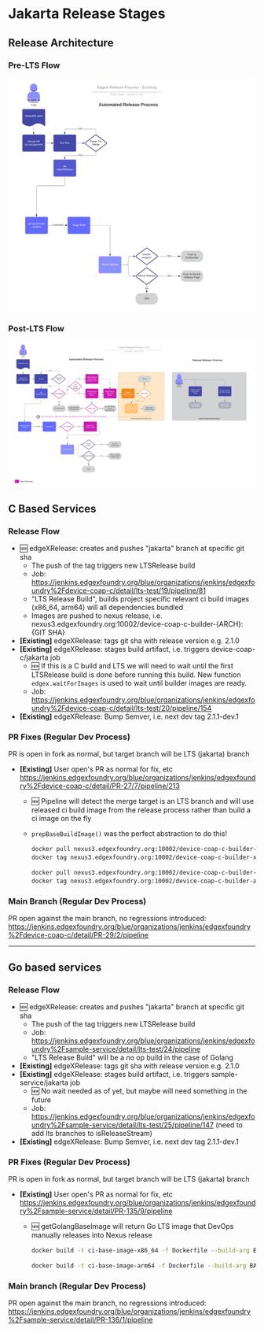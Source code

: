 # Jakarta Release Stages

## Release Architecture

### Pre-LTS Flow

![Existing LTS FLow](./images/EdgeX-Release-Process-Existing.png)

### Post-LTS Flow

![Existing LTS FLow](./images/EdgeX-Release-Process-LTS.png)

## C Based Services

### Release Flow

- 🆕 edgeXRelease: creates and pushes "jakarta" branch at specific git sha
  - The push of the tag triggers new LTSRelease build
  - Job: <https://jenkins.edgexfoundry.org/blue/organizations/jenkins/edgexfoundry%2Fdevice-coap-c/detail/lts-test/19/pipeline/81>
  - "LTS Release Build", builds project specific relevant ci build images (x86_64, arm64) will all dependencies bundled
  - Images are pushed to nexus release, i.e. nexus3.edgexfoundry.org:10002/device-coap-c-builder-{ARCH}:{GIT SHA}
- **[Existing]** edgeXRelease: tags git sha with release version e.g. 2.1.0
- **[Existing]** edgeXRelease: stages build artifact, i.e. triggers device-coap-c/jakarta job
  - 🆕 If this is a C build and LTS we will need to wait until the first LTSRelease build is done before running this build. New function `edgex.waitForImages` is used to wait until builder images are ready.
  - Job: <https://jenkins.edgexfoundry.org/blue/organizations/jenkins/edgexfoundry%2Fdevice-coap-c/detail/lts-test/20/pipeline/154>
- **[Existing]** edgeXRelease: Bump Semver, i.e. next dev tag 2.1.1-dev.1

### PR Fixes (Regular Dev Process)

PR is open in fork as normal, but target branch will be LTS (jakarta) branch

- **[Existing]** User open's PR as normal for fix, etc <https://jenkins.edgexfoundry.org/blue/organizations/jenkins/edgexfoundry%2Fdevice-coap-c/detail/PR-27/7/pipeline/213>
  - 🆕 Pipeline will detect the merge target is an LTS branch and will use released ci build image from the release process rather than build a ci image on the fly
  - `prepBaseBuildImage()` was the perfect abstraction to do this!

    ```bash
    docker pull nexus3.edgexfoundry.org:10002/device-coap-c-builder-x86_64:{GIT SHA}
    docker tag nexus3.edgexfoundry.org:10002/device-coap-c-builder-x86_64:{GIT SHA} ci-base-image-x86_64
    ```

    ```bash
    docker pull nexus3.edgexfoundry.org:10002/device-coap-c-builder-arm64:{GIT SHA}
    docker tag nexus3.edgexfoundry.org:10002/device-coap-c-builder-arm64:{GIT SHA} ci-base-image-arm64
    ```

### Main Branch (Regular Dev Process)

PR open against the main branch, no regressions introduced: <https://jenkins.edgexfoundry.org/blue/organizations/jenkins/edgexfoundry%2Fdevice-coap-c/detail/PR-29/2/pipeline>

---

## Go based services

### Release Flow

- 🆕 edgeXRelease: creates and pushes "jakarta" branch at specific git sha
  - The push of the tag triggers new LTSRelease build
  - Job: <https://jenkins.edgexfoundry.org/blue/organizations/jenkins/edgexfoundry%2Fsample-service/detail/lts-test/24/pipeline>
  - "LTS Release Build" will be a no op build in the case of Golang
- **[Existing]** edgeXRelease: tags git sha with release version e.g. 2.1.0
- **[Existing]** edgeXRelease: stages build artifact, i.e. triggers sample-service/jakarta job
  - 🆕 No wait needed as of yet, but maybe will need something in the future
  - Job: <https://jenkins.edgexfoundry.org/blue/organizations/jenkins/edgexfoundry%2Fsample-service/detail/lts-test/25/pipeline/147> (need to add lts branches to isReleaseStream)
- **[Existing]** edgeXRelease: Bump Semver, i.e. next dev tag 2.1.1-dev.1

### PR Fixes (Regular Dev Process)

PR is open in fork as normal, but target branch will be LTS (jakarta) branch

- **[Existing]** User open's PR as normal for fix, etc <https://jenkins.edgexfoundry.org/blue/organizations/jenkins/edgexfoundry%2Fsample-service/detail/PR-135/9/pipeline>
  - 🆕 getGolangBaseImage will return Go LTS image that DevOps manually releases into Nexus release

    ```bash
    docker build -t ci-base-image-x86_64 -f Dockerfile --build-arg BASE=nexus3.edgexfoundry.org:10002/edgex-devops/edgex-golang-base:1.16-alpine-lts --build-arg 'MAKE=echo noop' --target=builder .
    ```

    ```bash
    docker build -t ci-base-image-arm64 -f Dockerfile --build-arg BASE=nexus3.edgexfoundry.org:10002/edgex-devops/edgex-golang-base-arm64:1.16-alpine-lts --build-arg MAKE="echo noop" --target=builder .
    ```

### Main branch (Regular Dev Process)

PR open against the main branch, no regressions introduced: <https://jenkins.edgexfoundry.org/blue/organizations/jenkins/edgexfoundry%2Fsample-service/detail/PR-136/1/pipeline>